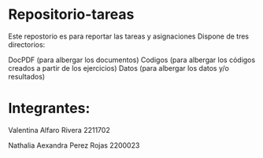 # Repositorio-tareas

Este repostorio es para reportar las tareas y asignaciones Dispone de tres directorios:

DocPDF (para albergar los documentos) Codigos (para albergar los códigos creados a partir de los ejercicios) Datos (para albergar los datos y/o resultados)

# Integrantes:

Valentina Alfaro Rivera 2211702

Nathalia Aexandra Perez Rojas 2200023
